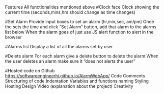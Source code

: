 Features All functionalities mentioned above
#Clock face
Clock showing the current time (seconds,mins,hrs should change as time changes)

#Set Alarm
Provide input boxes to set an alarm (hr,min,sec, am/pm)
Once the sets the time and click “Set Alarm” button, add that alarm to the alarms list below
When the alarm goes of just use JS alert function to alert in the browser

#Alarms list
Display a list of all the alarms set by user

#Delete alarm
For each alarm give a delete button to delete the alarm
When the user deletes an alarm make sure it “does not alerts the user”


#Hosted code on Github https://softwareengineerhi.github.io/AlarmWebApp/
Code
Comments
Structuring of code
Indentation
Variables and functions naming
Styling
Hosting
Design
Video (explanation about the project)
Creativity

